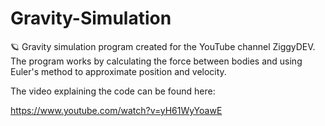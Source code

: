 # Gravity-Simulation

🪐 Gravity simulation program created for the YouTube channel ZiggyDEV. The program works by calculating the force between bodies and using Euler's method to approximate position and velocity.

The video explaining the code can be found here:

https://www.youtube.com/watch?v=yH61WyYoawE
